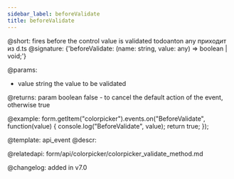 ```yaml
---
sidebar_label: beforeValidate
title: beforeValidate
---          
```


@short: fires before the control value is validated
todoanton any приходит из d.ts
@signature: {'beforeValidate: (name: string, value: any) => boolean | void;'}
 

@params:
- value       string  the value to be validated

@returns:
param   boolean     false - to cancel the default action of the event, otherwise true

@example:
form.getItem("colorpicker").events.on("BeforeValidate", function(value) {
    console.log("BeforeValidate", value);
    return true;
});


@template: api_event
@descr:

@relatedapi: form/api/colorpicker/colorpicker_validate_method.md

@changelog: added in v7.0
